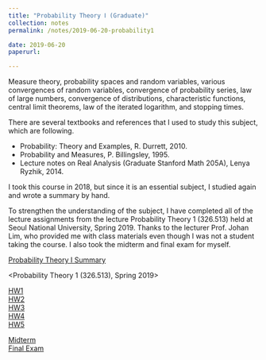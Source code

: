 ```yaml
---
title: "Probability Theory Ⅰ (Graduate)"
collection: notes
permalink: /notes/2019-06-20-probability1

date: 2019-06-20
paperurl:

---
```


Measure theory, probability spaces and random variables, various convergences of random variables, convergence of probability series, law of large numbers, convergence of distributions, characteristic functions, central limit theorems, law of the iterated logarithm, and stopping times.  

There are several textbooks and references that I used to study this subject, which are following.
* Probability: Theory and Examples, R. Durrett, 2010.
* Probability and Measures, P. Billingsley, 1995.
* Lecture notes on Real Analysis (Graduate Stanford Math 205A), Lenya Ryzhik, 2014.

I took this course in 2018, but since it is an essential subject, I studied again and wrote a summary by hand.  

To strengthen the understanding of the subject, I have completed all of the lecture assignments from the lecture Probability Theory 1 (326.513) held at Seoul National University, Spring 2019. Thanks to the lecturer Prof. Johan Lim, who provided me with class materials even though I was not a student taking the course. I also took the midterm and final exam for myself.

[Probability Theory Ⅰ Summary](http://austinyi.github.io/files/paper2.pdf)   

<Probability Theory 1 (326.513), Spring 2019>  

[HW1](http://austinyi.github.io/files/HW1.pdf)  
[HW2](http://austinyi.github.io/files/HW2.pdf)  
[HW3](http://austinyi.github.io/files/HW3.pdf)  
[HW4](http://austinyi.github.io/files/HW4.pdf)  
[HW5](http://austinyi.github.io/files/HW5.pdf)  

[Midterm](http://austinyi.github.io/files/midterm.pdf)   
[Final Exam](http://austinyi.github.io/files/final.pdf)  
